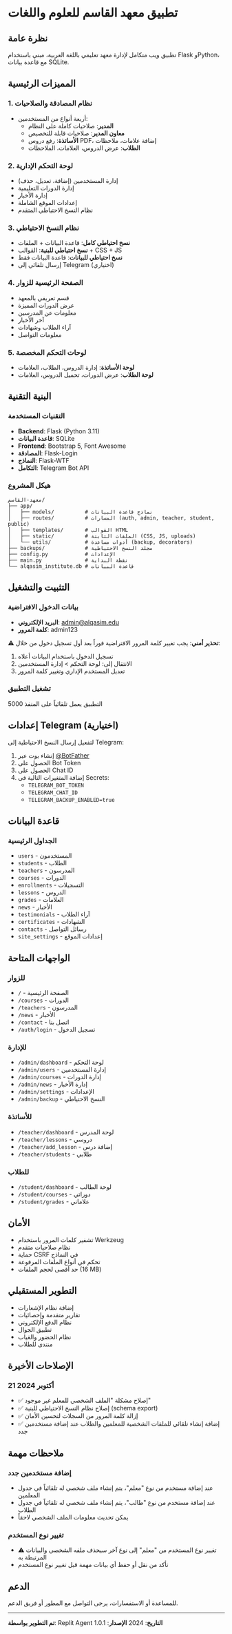 # تطبيق معهد القاسم للعلوم واللغات

## نظرة عامة
تطبيق ويب متكامل لإدارة معهد تعليمي باللغة العربية، مبني باستخدام Flask وPython، مع قاعدة بيانات SQLite.

## المميزات الرئيسية

### 1. نظام المصادقة والصلاحيات
- أربعة أنواع من المستخدمين:
  - **المدير**: صلاحيات كاملة على النظام
  - **معاون المدير**: صلاحيات قابلة للتخصيص
  - **الأساتذة**: رفع دروس PDF، إضافة علامات، ملاحظات
  - **الطلاب**: عرض الدروس، العلامات، الملاحظات

### 2. لوحة التحكم الإدارية
- إدارة المستخدمين (إضافة، تعديل، حذف)
- إدارة الدورات التعليمية
- إدارة الأخبار
- إعدادات الموقع الشاملة
- نظام النسخ الاحتياطي المتقدم

### 3. نظام النسخ الاحتياطي
- **نسخ احتياطي كامل**: قاعدة البيانات + الملفات
- **نسخ احتياطي للبنية**: القوالب + CSS + JS
- **نسخ احتياطي للبيانات**: قاعدة البيانات فقط
- إرسال تلقائي إلى Telegram (اختياري)

### 4. الصفحة الرئيسية للزوار
- قسم تعريفي بالمعهد
- عرض الدورات المميزة
- معلومات عن المدرسين
- آخر الأخبار
- آراء الطلاب وشهادات
- معلومات التواصل

### 5. لوحات التحكم المخصصة
- **لوحة الأساتذة**: إدارة الدروس، الطلاب، العلامات
- **لوحة الطلاب**: عرض الدورات، تحميل الدروس، العلامات

## البنية التقنية

### التقنيات المستخدمة
- **Backend**: Flask (Python 3.11)
- **قاعدة البيانات**: SQLite
- **Frontend**: Bootstrap 5, Font Awesome
- **المصادقة**: Flask-Login
- **النماذج**: Flask-WTF
- **التكامل**: Telegram Bot API

### هيكل المشروع
```
معهد-القاسم/
├── app/
│   ├── models/          # نماذج قاعدة البيانات
│   ├── routes/          # المسارات (auth, admin, teacher, student, public)
│   ├── templates/       # القوالب HTML
│   ├── static/          # الملفات الثابتة (CSS, JS, uploads)
│   └── utils/           # أدوات مساعدة (backup, decorators)
├── backups/             # مجلد النسخ الاحتياطية
├── config.py            # الإعدادات
├── main.py              # نقطة البداية
└── alqasim_institute.db # قاعدة البيانات
```

## التثبيت والتشغيل

### بيانات الدخول الافتراضية
- **البريد الإلكتروني**: admin@alqasim.edu
- **كلمة المرور**: admin123

⚠️ **تحذير أمني**: يجب تغيير كلمة المرور الافتراضية فوراً بعد أول تسجيل دخول من خلال:
1. تسجيل الدخول باستخدام البيانات أعلاه
2. الانتقال إلى: لوحة التحكم > إدارة المستخدمين
3. تعديل المستخدم الإداري وتغيير كلمة المرور

### تشغيل التطبيق
التطبيق يعمل تلقائياً على المنفذ 5000

## إعدادات Telegram (اختيارية)

لتفعيل إرسال النسخ الاحتياطية إلى Telegram:

1. إنشاء بوت عبر [@BotFather](https://t.me/BotFather)
2. الحصول على Bot Token
3. الحصول على Chat ID
4. إضافة المتغيرات التالية في Secrets:
   - `TELEGRAM_BOT_TOKEN`
   - `TELEGRAM_CHAT_ID`
   - `TELEGRAM_BACKUP_ENABLED=true`

## قاعدة البيانات

### الجداول الرئيسية
- `users` - المستخدمون
- `students` - الطلاب
- `teachers` - المدرسون
- `courses` - الدورات
- `enrollments` - التسجيلات
- `lessons` - الدروس
- `grades` - العلامات
- `news` - الأخبار
- `testimonials` - آراء الطلاب
- `certificates` - الشهادات
- `contacts` - رسائل التواصل
- `site_settings` - إعدادات الموقع

## الواجهات المتاحة

### للزوار
- `/` - الصفحة الرئيسية
- `/courses` - الدورات
- `/teachers` - المدرسون
- `/news` - الأخبار
- `/contact` - اتصل بنا
- `/auth/login` - تسجيل الدخول

### للإدارة
- `/admin/dashboard` - لوحة التحكم
- `/admin/users` - إدارة المستخدمين
- `/admin/courses` - إدارة الدورات
- `/admin/news` - إدارة الأخبار
- `/admin/settings` - الإعدادات
- `/admin/backup` - النسخ الاحتياطي

### للأساتذة
- `/teacher/dashboard` - لوحة المدرس
- `/teacher/lessons` - دروسي
- `/teacher/add_lesson` - إضافة درس
- `/teacher/students` - طلابي

### للطلاب
- `/student/dashboard` - لوحة الطالب
- `/student/courses` - دوراتي
- `/student/grades` - علاماتي

## الأمان
- تشفير كلمات المرور باستخدام Werkzeug
- نظام صلاحيات متقدم
- حماية CSRF في النماذج
- تحكم في أنواع الملفات المرفوعة
- حد أقصى لحجم الملفات (16 MB)

## التطوير المستقبلي
- إضافة نظام الإشعارات
- تقارير متقدمة وإحصائيات
- نظام الدفع الإلكتروني
- تطبيق الجوال
- نظام الحضور والغياب
- منتدى للطلاب

## الإصلاحات الأخيرة

### 21 أكتوبر 2024
- ✅ إصلاح مشكلة "الملف الشخصي للمعلم غير موجود"
- ✅ إصلاح نظام النسخ الاحتياطي للبنية (schema export)
- ✅ إزالة كلمة المرور من السجلات لتحسين الأمان
- ✅ إضافة إنشاء تلقائي للملفات الشخصية للمعلمين والطلاب عند إضافة مستخدمين جدد

## ملاحظات مهمة

### إضافة مستخدمين جدد
- عند إضافة مستخدم من نوع "معلم"، يتم إنشاء ملف شخصي له تلقائياً في جدول المعلمين
- عند إضافة مستخدم من نوع "طالب"، يتم إنشاء ملف شخصي له تلقائياً في جدول الطلاب
- يمكن تحديث معلومات الملف الشخصي لاحقاً

### تغيير نوع المستخدم
- ⚠️ تغيير نوع المستخدم من "معلم" إلى نوع آخر سيحذف ملفه الشخصي والبيانات المرتبطة به
- تأكد من نقل أو حفظ أي بيانات مهمة قبل تغيير نوع المستخدم

## الدعم
للمساعدة أو الاستفسارات، يرجى التواصل مع المطور أو فريق الدعم.

---
**تم التطوير بواسطة**: Replit Agent
**التاريخ**: 2024
**الإصدار**: 1.0.1
